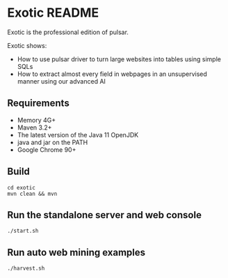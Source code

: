 Exotic README
===================

Exotic is the professional edition of pulsar.

Exotic shows:

- How to use pulsar driver to turn large websites into tables using simple SQLs
- How to extract almost every field in webpages in an unsupervised manner using our advanced AI

## Requirements

- Memory 4G+
- Maven 3.2+
- The latest version of the Java 11 OpenJDK
- java and jar on the PATH
- Google Chrome 90+

## Build

    cd exotic
    mvn clean && mvn

## Run the standalone server and web console

    ./start.sh

## Run auto web mining examples

    ./harvest.sh
